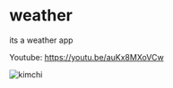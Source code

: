 # weather
its a weather app

Youtube:
https://youtu.be/auKx8MXoVCw

![kimchi](https://github.com/issackwon/weather/assets/82852077/6a508166-2a19-4b63-aa49-cdd73604f7d9)
